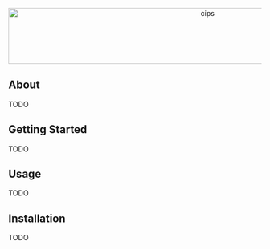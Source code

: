 <p align="center">
  <img
    src="https://assets.nickficano.com/gh-cisco-ip-phone-services.svg"
    alt="cips"
    width="777"
    height="112" />
</p>

## About
TODO

## Getting Started
TODO

## Usage
TODO

## Installation
TODO
